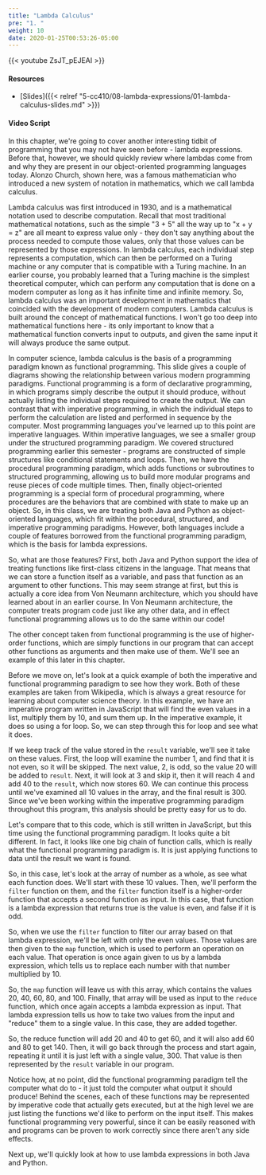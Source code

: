 ```yaml
---
title: "Lambda Calculus"
pre: "1. "
weight: 10
date: 2020-01-25T00:53:26-05:00
---
```


{{< youtube ZsJT_pEJEAI >}}

#### Resources

* [Slides]({{< relref "5-cc410/08-lambda-expressions/01-lambda-calculus-slides.md" >}})

#### Video Script

In this chapter, we're going to cover another interesting tidbit of programming that you may not have seen before - lambda expressions. Before that, however, we should quickly review where lambdas come from and why they are present in our object-oriented programming languages today. Alonzo Church, shown here, was a famous mathematician who introduced a new system of notation in mathematics, which we call lambda calculus.

Lambda calculus was first introduced in 1930, and is a mathematical notation used to describe computation. Recall that most traditional mathematical notations, such as the simple "3 + 5" all the way up to "x + y = z" are all meant to express value only - they don't say anything about the process needed to compute those values, only that those values can be represented by those expressions. In lambda calculus, each individual step represents a computation, which can then be performed on a Turing machine or any computer that is compatible with a Turing machine. In an earlier course, you probably learned that a Turing machine is the simplest theoretical computer, which can perform any computation that is done on a modern computer as long as it has infinite time and infinite memory. So, lambda calculus was an important development in mathematics that coincided with the development of modern computers. Lambda calculus is built around the concept of mathematical functions. I won't go too deep into mathematical functions here - its only important to know that a mathematical function converts input to outputs, and given the same input it will always produce the same output. 

In computer science, lambda calculus is the basis of a programming paradigm known as functional programming. This slide gives a couple of diagrams showing the relationship between various modern programming paradigms. Functional programming is a form of declarative programming, in which programs simply describe the output it should produce, without actually listing the individual steps required to create the output. We can contrast that with imperative programming, in which the individual steps to perform the calculation are listed and performed in sequence by the computer. Most programming languages you've learned up to this point are imperative languages. Within imperative languages, we see a smaller group under the structured programming paradigm. We covered structured programming earlier this semester - programs are constructed of simple structures like conditional statements and loops. Then, we have the procedural programming paradigm, which adds functions or subroutines to structured programming, allowing us to build more modular programs and reuse pieces of code multiple times. Then, finally object-oriented programming is a special form of procedural programming, where procedures are the behaviors that are combined with state to make up an object. So, in this class, we are treating both Java and Python as object-oriented languages, which fit within the procedural, structured, and imperative programming paradigms. However, both languages include a couple of features borrowed from the functional programming paradigm, which is the basis for lambda expressions. 

So, what are those features? First, both Java and Python support the idea of treating functions like first-class citizens in the language. That means that we can store a function itself as a variable, and pass that function as an argument to other functions. This may seem strange at first, but this is actually a core idea from Von Neumann architecture, which you should have learned about in an earlier course. In Von Neumann architecture, the computer treats program code just like any other data, and in effect functional programming allows us to do the same within our code!

The other concept taken from functional programming is the use of higher-order functions, which are simply functions in our program that can accept other functions as arguments and then make use of them. We'll see an example of this later in this chapter.

Before we move on, let's look at a quick example of both the imperative and functional programming paradigm to see how they work. Both of these examples are taken from Wikipedia, which is always a great resource for learning about computer science theory. In this example, we have an imperative program written in JavaScript that will find the even values in a list, multiply them by 10, and sum them up. In the imperative example, it does so using a for loop. So, we can step through this for loop and see what it does. 

If we keep track of the value stored in the `result` variable, we'll see it take on these values. First, the loop will examine the number 1, and find that it is not even, so it will be skipped. The next value, 2, is odd, so the value 20 will be added to `result`. Next, it will look at 3 and skip it, then it will reach 4 and add 40 to the `result`, which now stores 60. We can continue this process until we've examined all 10 values in the array, and the final result is 300. Since we've been working within the imperative programming paradigm throughout this program, this analysis should be pretty easy for us to do.

Let's compare that to this code, which is still written in JavaScript, but this time using the functional programming paradigm. It looks quite a bit different. In fact, it looks like one big chain of function calls, which is really what the functional programming paradigm is. It is just applying functions to data until the result we want is found.

So, in this case, let's look at the array of number as a whole, as see what each function does. We'll start with these 10 values. Then, we'll perform the `filter` function on them, and the `filter` function itself is a higher-order function that accepts a second function as input. In this case, that function is a lambda expression that returns true is the value is even, and false if it is odd. 

So, when we use the `filter` function to filter our array based on that lambda expression, we'll be left with only the even values. Those values are then given to the `map` function, which is used to perform an operation on each value. That operation is once again given to us by a lambda expression, which tells us to replace each number with that number multiplied by 10.

So, the `map` function will leave us with this array, which contains the values 20, 40, 60, 80, and 100. Finally, that array will be used as input to the `reduce` function, which once again accepts a lambda expression as input. That lambda expression tells us how to take two values from the input and "reduce" them to a single value. In this case, they are added together. 

So, the reduce function will add 20 and 40 to get 60, and it will also add 60 and 80 to get 140. Then, it will go back through the process and start again, repeating it until it is just left with a single value, 300. That value is then represented by the `result` variable in our program. 

Notice how, at no point, did the functional programming paradigm tell the computer what do to - it just told the computer what output it should produce! Behind the scenes, each of these functions may be represented by imperative code that actually gets executed, but at the high level we are just listing the functions we'd like to perform on the input itself. This makes functional programming very powerful, since it can be easily reasoned with and programs can be proven to work correctly since there aren't any side effects. 

Next up, we'll quickly look at how to use lambda expressions in both Java and Python. 